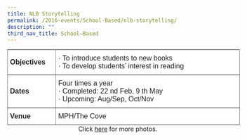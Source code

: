 ```yaml
---
title: NLB Storytelling
permalink: /2016-events/School-Based/nlb-storytelling/
description: ""
third_nav_title: School–Based
---
```

<style type="text/css">
.tg  {border-collapse:collapse;border-spacing:0;margin:0px auto;}
.tg td{border-color:black;border-style:solid;border-width:1px;font-family:Arial, sans-serif;font-size:14px;
  overflow:hidden;padding:10px 5px;word-break:normal;}
.tg th{border-color:black;border-style:solid;border-width:1px;font-family:Arial, sans-serif;font-size:14px;
  font-weight:normal;overflow:hidden;padding:10px 5px;word-break:normal;}
.tg .tg-ejbf{background-color:#FFF;border-color:inherit;color:#222;font-size:16px;text-align:left;vertical-align:top}
.tg .tg-x4x2{background-color:#FFF;border-color:inherit;color:#222;font-size:16px;font-weight:bold;text-align:left;
  vertical-align:middle}
</style>
<table class="tg" style="undefined;table-layout: fixed; width: 530px">
<colgroup>
<col style="width: 110px">
<col style="width: 420px">
</colgroup>
<tbody>
  <tr>
    <td class="tg-x4x2">Objectives</td>
    <td class="tg-ejbf">· To introduce students to new books<br>· To develop students’ interest in reading</td>
  </tr>
  <tr>
    <td class="tg-x4x2">Dates</td>
    <td class="tg-ejbf">Four times a year<br>·  Completed: 22 nd  Feb, 9 th  May<br>·  Upcoming: Aug/Sep, Oct/Nov</td>
  </tr>
  <tr>
    <td class="tg-x4x2">Venue</td>
    <td class="tg-ejbf">MPH/The Cove</td>
  </tr>
</tbody>
</table>


<center>Click <a href="https://flic.kr/s/aHskDa1ADK">here</a> for more photos.</center>

